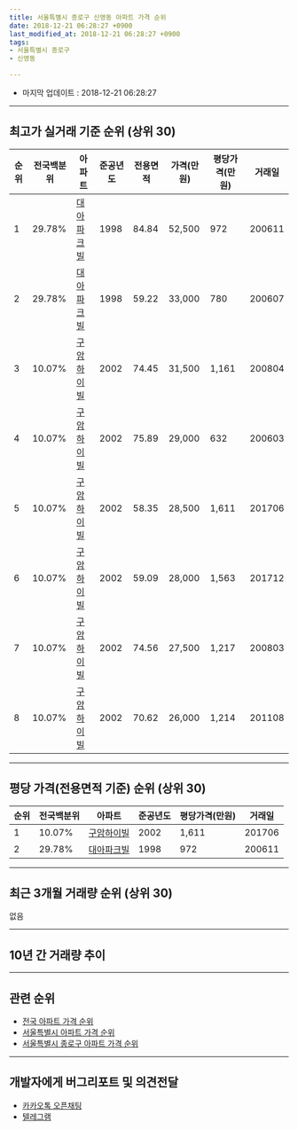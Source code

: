 ```yaml
---
title: 서울특별시 종로구 신영동 아파트 가격 순위
date: 2018-12-21 06:28:27 +0900
last_modified_at: 2018-12-21 06:28:27 +0900
tags:
- 서울특별시 종로구
- 신영동

---
```


* 마지막 업데이트 : 2018-12-21 06:28:27

---

## 최고가 실거래 기준 순위 (상위 30)


|순위|전국백분위|아파트|준공년도|전용면적|가격(만원)|평당가격(만원)|거래일|
|---|---|---|---|---|---|---|---|
|1|29.78%|[대아파크빌](https://search.naver.com/search.naver?query=%EC%84%9C%EC%9A%B8%ED%8A%B9%EB%B3%84%EC%8B%9C+%EC%A2%85%EB%A1%9C%EA%B5%AC+%EC%8B%A0%EC%98%81%EB%8F%99+%EB%8C%80%EC%95%84%ED%8C%8C%ED%81%AC%EB%B9%8C)|1998|84.84|52,500|972|200611|
|2|29.78%|[대아파크빌](https://search.naver.com/search.naver?query=%EC%84%9C%EC%9A%B8%ED%8A%B9%EB%B3%84%EC%8B%9C+%EC%A2%85%EB%A1%9C%EA%B5%AC+%EC%8B%A0%EC%98%81%EB%8F%99+%EB%8C%80%EC%95%84%ED%8C%8C%ED%81%AC%EB%B9%8C)|1998|59.22|33,000|780|200607|
|3|10.07%|[구암하이빌](https://search.naver.com/search.naver?query=%EC%84%9C%EC%9A%B8%ED%8A%B9%EB%B3%84%EC%8B%9C+%EC%A2%85%EB%A1%9C%EA%B5%AC+%EC%8B%A0%EC%98%81%EB%8F%99+%EA%B5%AC%EC%95%94%ED%95%98%EC%9D%B4%EB%B9%8C)|2002|74.45|31,500|1,161|200804|
|4|10.07%|[구암하이빌](https://search.naver.com/search.naver?query=%EC%84%9C%EC%9A%B8%ED%8A%B9%EB%B3%84%EC%8B%9C+%EC%A2%85%EB%A1%9C%EA%B5%AC+%EC%8B%A0%EC%98%81%EB%8F%99+%EA%B5%AC%EC%95%94%ED%95%98%EC%9D%B4%EB%B9%8C)|2002|75.89|29,000|632|200603|
|5|10.07%|[구암하이빌](https://search.naver.com/search.naver?query=%EC%84%9C%EC%9A%B8%ED%8A%B9%EB%B3%84%EC%8B%9C+%EC%A2%85%EB%A1%9C%EA%B5%AC+%EC%8B%A0%EC%98%81%EB%8F%99+%EA%B5%AC%EC%95%94%ED%95%98%EC%9D%B4%EB%B9%8C)|2002|58.35|28,500|1,611|201706|
|6|10.07%|[구암하이빌](https://search.naver.com/search.naver?query=%EC%84%9C%EC%9A%B8%ED%8A%B9%EB%B3%84%EC%8B%9C+%EC%A2%85%EB%A1%9C%EA%B5%AC+%EC%8B%A0%EC%98%81%EB%8F%99+%EA%B5%AC%EC%95%94%ED%95%98%EC%9D%B4%EB%B9%8C)|2002|59.09|28,000|1,563|201712|
|7|10.07%|[구암하이빌](https://search.naver.com/search.naver?query=%EC%84%9C%EC%9A%B8%ED%8A%B9%EB%B3%84%EC%8B%9C+%EC%A2%85%EB%A1%9C%EA%B5%AC+%EC%8B%A0%EC%98%81%EB%8F%99+%EA%B5%AC%EC%95%94%ED%95%98%EC%9D%B4%EB%B9%8C)|2002|74.56|27,500|1,217|200803|
|8|10.07%|[구암하이빌](https://search.naver.com/search.naver?query=%EC%84%9C%EC%9A%B8%ED%8A%B9%EB%B3%84%EC%8B%9C+%EC%A2%85%EB%A1%9C%EA%B5%AC+%EC%8B%A0%EC%98%81%EB%8F%99+%EA%B5%AC%EC%95%94%ED%95%98%EC%9D%B4%EB%B9%8C)|2002|70.62|26,000|1,214|201108|


---

## 평당 가격(전용면적 기준) 순위 (상위 30)


|순위|전국백분위|아파트|준공년도|평당가격(만원)|거래일|
|---|---|---|---|---|---|
|1|10.07%|[구암하이빌](https://search.naver.com/search.naver?query=%EC%84%9C%EC%9A%B8%ED%8A%B9%EB%B3%84%EC%8B%9C+%EC%A2%85%EB%A1%9C%EA%B5%AC+%EC%8B%A0%EC%98%81%EB%8F%99+%EA%B5%AC%EC%95%94%ED%95%98%EC%9D%B4%EB%B9%8C)|2002|1,611|201706|
|2|29.78%|[대아파크빌](https://search.naver.com/search.naver?query=%EC%84%9C%EC%9A%B8%ED%8A%B9%EB%B3%84%EC%8B%9C+%EC%A2%85%EB%A1%9C%EA%B5%AC+%EC%8B%A0%EC%98%81%EB%8F%99+%EB%8C%80%EC%95%84%ED%8C%8C%ED%81%AC%EB%B9%8C)|1998|972|200611|


---

## 최근 3개월 거래량 순위 (상위 30)

없음

---

## 10년 간 거래량 추이


<div style="width:100%;">
    <canvas id="deal_progress" height="250"></canvas>
</div>

<script>
new Chart(document.getElementById("deal_progress"), {
    type: 'line',
    data: {
        labels: ['200812','200901','200902','200903','200904','200905','200906','200907','200908','200909','200910','200911','200912','201001','201002','201003','201004','201005','201006','201007','201008','201009','201010','201011','201012','201101','201102','201103','201104','201105','201106','201107','201108','201109','201110','201111','201112','201201','201202','201203','201204','201205','201206','201207','201208','201209','201210','201211','201212','201301','201302','201303','201304','201305','201306','201307','201308','201309','201310','201311','201312','201401','201402','201403','201404','201405','201406','201407','201408','201409','201410','201411','201412','201501','201502','201503','201504','201505','201506','201507','201508','201509','201510','201511','201512','201601','201602','201603','201604','201605','201606','201607','201608','201609','201610','201611','201612','201701','201702','201703','201704','201705','201706','201707','201708','201709','201710','201711','201712','201801','201802','201803','201804','201805','201806','201807','201808','201809','201810','201811','201812'],
        datasets: [{
            label: '실거래 수',
            pointRadius: 1,
            data: [0, 1, 0, 1, 0, 0, 0, 0, 2, 0, 0, 0, 0, 1, 0, 0, 0, 0, 0, 1, 0, 0, 1, 0, 1, 1, 0, 1, 0, 2, 0, 0, 1, 0, 0, 1, 0, 1, 1, 0, 0, 1, 0, 0, 0, 0, 0, 0, 0, 1, 0, 0, 0, 1, 0, 0, 0, 0, 2, 1, 1, 1, 1, 0, 0, 0, 0, 0, 0, 0, 1, 0, 0, 0, 1, 2, 0, 1, 2, 0, 1, 1, 0, 1, 0, 0, 0, 0, 0, 0, 1, 1, 0, 3, 0, 1, 0, 0, 0, 1, 0, 1, 2, 1, 0, 0, 0, 2, 1, 1, 0, 0, 2, 0, 0, 0, 1, 1, 0, 0, 0],
            borderColor: "rgba(255, 201, 14, 1)",
            backgroundColor: "rgba(255, 201, 14, 0.5)",
            fill: true,
        }]
    },
    options: {
        responsive: true,
        title: {
            display: true,
            text: '10년간 거래량 추이'
        },
        tooltips: {
            mode: 'index',
            intersect: false,
        },
        hover: {
            mode: 'nearest',
            intersect: true
        },
        scales: {
            xAxes: [{
                display: true,
                scaleLabel: {
                    display: true,
                    labelString: '년/월'
                }
            }],
            yAxes: [{
                display: true,
                ticks: {
                    suggestedMin: 0,
                },
                scaleLabel: {
                    display: true,
                    labelString: '실거래 수'
                }
            }]
        }
    }
});

</script>


---

## 관련 순위

- [전국 아파트 가격 순위](https://inasie.github.io/apt-ranking/전국)
- [서울특별시 아파트 가격 순위](https://inasie.github.io/apt-ranking/서울특별시)
- [서울특별시 종로구 아파트 가격 순위](https://inasie.github.io/apt-ranking/서울특별시-종로구)


---

## 개발자에게 버그리포트 및 의견전달

- [카카오톡 오픈채팅](https://open.kakao.com/o/gLJUAP4)
- [텔레그램](https://t.me/inasie)

